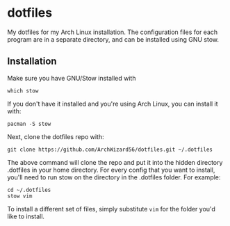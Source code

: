 # dotfiles
My dotfiles for my Arch Linux installation. The configuration files for each program are in a separate directory, and can be installed using GNU stow. 

## Installation
Make sure you have GNU/Stow installed with 
```
which stow
```
If you don't have it installed and you're using Arch Linux, you can install it with:
```
pacman -S stow
```
Next, clone the dotfiles repo with:
```
git clone https://github.com/ArchWizard56/dotfiles.git ~/.dotfiles
```
The above command will clone the repo and put it into the hidden directory .dotfiles in your home directory.
For every config that you want to install, you'll need to run stow on the directory in the .dotfiles folder. For example:
```
cd ~/.dotfiles
stow vim
```
To install a different set of files, simply substitute `vim` for the folder you'd like to install.
